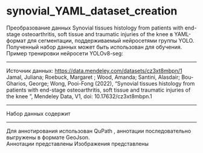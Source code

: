 # synovial_YAML_dataset_creation
Преобразование данных Synovial tissues histology from patients with end-stage osteoarthritis, soft tissue and traumatic injuries of the knee в YAML-формат для сегментации, поддерживаемый нейросетями группы YOLO. Полученный набор данных может быть использован для обучения. Пример тренировки нейросети YOLOv8-seg:
______________________________________________________________________________
Источник данных: https://data.mendeley.com/datasets/cz3xt8mbpn/1
Jamal, Juliana; Roebuck, Margaret ; Wood, Amanda; Santini, Alasdair; Bou-Gharios, George; Wong, Pooi-Fong (2022), “Synovial tissues histology from patients with end-stage osteoarthritis, soft tissue and traumatic injuries of the knee ”, Mendeley Data, V1, doi: 10.17632/cz3xt8mbpn.1
______________________________________________________________________________
Набор данных содержит 
______________________________________________________________________________
Для аннотирования использован QuPath , аннотации последовательно выгружены в формате GeoJson.  
Аннотации представлены 
Изображения представлены
